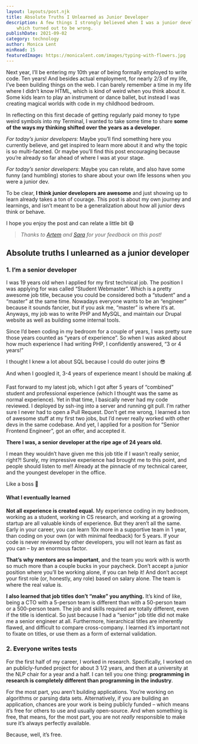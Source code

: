 ```yaml
---
layout: layouts/post.njk
title: Absolute Truths I Unlearned as Junior Developer
description: A few things I strongly believed when I was a junior developer
    which turned out to be wrong.
publishDate: 2021-09-02
category: technology
author: Monica Lent
minRead: 15
featuredImage: https://monicalent.com/images/typing-with-flowers.jpg
---
```


<!-- @format -->

<!--StartFragment-->

Next year, I’ll be entering my 10th year of being formally employed to write code. Ten years! And besides actual employment, for nearly 2/3 of my life, I’ve been building things on the web. I can barely remember a time in my life where I didn’t know HTML, which is kind of weird when you think about it. Some kids learn to play an instrument or dance ballet, but instead I was creating magical worlds with code in my childhood bedroom.

In reflecting on this first decade of getting regularly paid money to type weird symbols into my Terminal, I wanted to take some time to share **some of the ways my thinking shifted over the years as a developer**.

_For today’s junior developers_: Maybe you’ll find something here you currently believe, and get inspired to learn more about it and why the topic is so multi-faceted. Or maybe you’ll find this post encouraging because you’re already so far ahead of where I was at your stage.

_For today’s senior developers_: Maybe you can relate, and also have some funny (and humbling) stories to share about your own life lessons when you were a junior dev.

To be clear, **I think junior developers are awesome** and just showing up to learn already takes a ton of courage. This post is about my own journey and learnings, and isn’t meant to be a generalization about how all junior devs think or behave.

I hope you enjoy the post and can relate a little bit 😄

> _Thanks to [Artem](https://twitter.com/iamsapegin) and [Sara](https://twitter.com/NikkitaFTW) for your feedback on this post!_

## Absolute truths I unlearned as a junior developer

### 1. I’m a senior developer

I was 19 years old when I applied for my first technical job. The position I was applying for was called “Student Webmaster”. Which is a pretty awesome job title, because you could be considered both a “student” and a “master” at the same time. Nowadays everyone wants to be an “engineer” because it sounds fancier, but if you ask me, “master” is where it’s at. Anyways, my job was to write PHP and MySQL, and maintain our Drupal website as well as building some internal tools.

Since I’d been coding in my bedroom for a couple of years, I was pretty sure those years counted as “years of experience”. So when I was asked about how much experience I had writing PHP, I confidently answered, “3 or 4 years!”

I thought I knew a lot about SQL because I could do outer joins 😎

And when I googled it, 3-4 years of experience meant I should be making 💰

Fast forward to my latest job, which I got after 5 years of “combined” student and professional experience (which I thought was the same as normal experience). Yet in that time, I basically never had my code reviewed. I deployed by ssh-ing into a server and running git pull. I’m rather sure I never had to open a Pull Request. Don’t get me wrong, I learned a ton of awesome stuff at my first two jobs, but I’d never really worked with other devs in the same codebase. And yet, I applied for a position for “Senior Frontend Engineer”, got an offer, and accepted it.

**There I was, a senior developer at the ripe age of 24 years old.**

I mean they wouldn’t have given me this job title if I wasn’t really senior, right?! Surely, my impressive experience had brought me to this point, and people should listen to me!! Already at the pinnacle of my technical career, and the youngest developer in the office.

Like a boss 💅

#### What I eventually learned

**Not all experience is created equal.** My experience coding in my bedroom, working as a student, working in CS research, and working at a growing startup are all valuable kinds of experience. But they aren’t all the same. Early in your career, you can learn 10x more in a supportive team in 1 year, than coding on your own (or with minimal feedback) for 5 years. If your code is never reviewed by other developers, you will not learn as fast as you can – by an enormous factor.

**That’s why mentors are so important**, and the team you work with is worth so much more than a couple bucks in your paycheck. Don’t accept a junior position where you’ll be working alone, if you can help it! And don’t accept your first role (or, honestly, any role) based on salary alone. The team is where the real value is.

**I also learned that job titles don’t “make” you anything.** It’s kind of like, being a CTO with a 5-person team is different than with a 50-person team or a 500-person team. The job and skills required are totally different, even if the title is identical. So just because I had a “senior” job title did not make me a senior engineer at all. Furthermore, hierarchical titles are inherently flawed, and difficult to compare cross-company. I learned it’s important not to fixate on titles, or use them as a form of external validation.

### 2. Everyone writes tests

For the first half of my career, I worked in research. Specifically, I worked on an publicly-funded project for about 3 1/2 years, and then at a university at the NLP chair for a year and a half. I can tell you one thing: **programming in research is completely different than programming in the industry**.

For the most part, you aren’t building applications. You’re working on algorithms or parsing data sets. Alternatively, if you are building an application, chances are your work is being publicly funded – which means it’s free for others to use and usually open-source. And when something is free, that means, for the most part, you are not *really* responsible to make sure it’s always perfectly available.

Because, well, it’s free.
